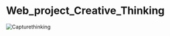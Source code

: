 # Web_project_Creative_Thinking
![Capturethinking](https://github.com/user-attachments/assets/8428a678-f1b7-43e8-b1df-cc3f66591f1d)
